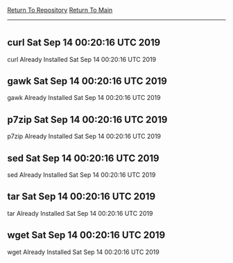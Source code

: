 [Return To Repository](https://github.com/deathbybandaid/piholeparser/)
[Return To Main](https://github.com/deathbybandaid/piholeparser/blob/master/RecentRunLogs/Mainlog.md)
____________________________________
# 
## curl Sat Sep 14 00:20:16 UTC 2019
curl Already Installed Sat Sep 14 00:20:16 UTC 2019
## gawk Sat Sep 14 00:20:16 UTC 2019
gawk Already Installed Sat Sep 14 00:20:16 UTC 2019
## p7zip Sat Sep 14 00:20:16 UTC 2019
p7zip Already Installed Sat Sep 14 00:20:16 UTC 2019
## sed Sat Sep 14 00:20:16 UTC 2019
sed Already Installed Sat Sep 14 00:20:16 UTC 2019
## tar Sat Sep 14 00:20:16 UTC 2019
tar Already Installed Sat Sep 14 00:20:16 UTC 2019
## wget Sat Sep 14 00:20:16 UTC 2019
wget Already Installed Sat Sep 14 00:20:16 UTC 2019
